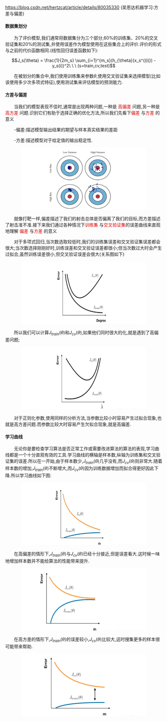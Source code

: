 https://blog.csdn.net/hertzcat/article/details/80035330 (吴恩达机器学习:方差与偏差)

#### 数据集划分

　　为了评价模型,我们通常将数据集分为三个部分,60%的训练集、20%的交叉验证集和20%的测试集,并使用误差作为模型使用在这些集合上的评价.评价的形式与之前的代价函数相同.(线性回归误差函数如下):

$$J_s(\theta) = \frac{1}{2m_s} \sum_{i=1}^{m_s}(h_{\theta}(x_s^{(i)}) - y_s(i))^2\ \ \ (s=train,cv,test)$$

　　在被划分的集合中,我们使用训练集来参数$\theta$,使用交叉验证集来选择模型(比如该使用多少次多项式特征),使用测试集来评估模型的预测能力.

#### 方差与偏差

　　当我们的模型表现不佳时,通常是出现两种问题,一种是 <font color= '#dd0000'>高偏差</font> 问题,另一种是  <font color= '#dd0000'>高方差</font> 问题.识别它们有助于选择正确的优化方法,所以我们先看下<font color= '#dd0000'>偏差</font> 与<font color= '#dd0000'>方差</font> 的意义

　　-偏差:描述模型输出结果的期望与样本真实结果的差距

　　-方差:描述模型对于给定值的输出稳定性.

<div align=center><img width="400" height="200" src="https://github.com/xiagote/MachineLearning/blob/master/bias%20and%20variance/bias_and_variance.png"/></div>

　　就像打靶一样,偏差描述了我们的射击总体是否偏离了我们的目标,而方差描述了射击准不准.接下来我们通过各种情况下<font color= '#dd0000'>训练集</font> 与<font color= '#dd0000'>交叉验证集</font>的误差曲线来直观地理解 <font color= '#dd0000'>偏差</font> 与<font color= '#dd0000'>方差</font> 的意义

　　对于多项式回归,当次数选取较低时,我们的训练集误差和交叉验证集误差都会很大;当次数选择刚刚好时,训练误差和交叉验证误差都很小;但当次数过大时会产生过拟合,虽然训练误差很小,但交叉验证误差会很大(关系图如下)

<div align=center><img width="400" height="200" src="https://github.com/xiagote/MachineLearning/blob/master/bias%20and%20variance/err_polynomial.png"/></div>

　　所以我们可以计算$J_{train}(\theta)$和$J_{cv}(\theta)$,如果他们同时很大的化,就是遇到了高偏差问题;

<div align=center><img width="400" height="200" src="https://github.com/xiagote/MachineLearning/blob/master/bias%20and%20variance/err_polynomial_2.png"/></div>

　　对于正则化参数,使用同样的分析方法,当参数比较小时容易产生过拟合现象,也就是高方差问题.而参数比较大时容易产生欠拟合现象,就是高偏差.

#### 学习曲线

　　无论你是要检查学习算法是否正常工作或需要改进算法的算法的表现,学习曲线都是一个十分直观有效的工具.学习曲线的横轴是样本数,纵轴为训练集和交叉验证集的误差.所以在一开始,由于样本数少,$J_{train}(\theta)$几乎没有,而$J_{cv}(\theta)$则非常大.随着样本数的增加,$J_{train}(\theta)$不断增大,而$J_{cv}(\theta)$因为训练数据增加而拟合得更好因此下降.所以学习曲线如下图:


<div align=center><img width="400" height="200" src="https://github.com/xiagote/MachineLearning/blob/master/bias%20and%20variance/learning_curve1.png"/></div>

　　在高偏差的情形下,$J_{train}(\theta)$与$J_{cv}(\theta)$已经十分接近,但是误差看大.这时候一味地增加样本数并不能给算法的性能带来提升.

<div align=center><img width="400" height="200" src="https://github.com/xiagote/MachineLearning/blob/master/bias%20and%20variance/learning_curve2.png"/></div>

　　在高方差的情形下,$J_{train}(\theta)$的误差较小,$J_{cv}(\theta)$比较大,这时搜集更多的样本很可能带来帮助.

<div align=center><img width="400" height="200" src="https://github.com/xiagote/MachineLearning/blob/master/bias%20and%20variance/learning_curve3.png"/></div>
